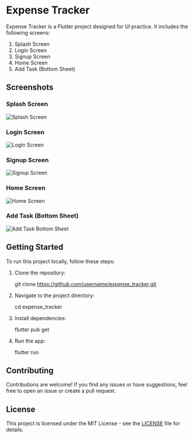 
# Expense Tracker

Expense Tracker is a Flutter project designed for UI practice. It includes the following screens:

1. Splash Screen
2. Login Screen
3. Signup Screen
4. Home Screen
5. Add Task (Bottom Sheet)

## Screenshots

### Splash Screen
![Splash Screen](screenshots/splash.png)

### Login Screen
![Login Screen](screenshots/login.png)

### Signup Screen
![Signup Screen](screenshots/signup.png)

### Home Screen
![Home Screen](screenshots/home.png)

### Add Task (Bottom Sheet)
![Add Task Bottom Sheet](screenshots/addTask.png)

## Getting Started

To run this project locally, follow these steps:

1. Clone the repository:
    
   git clone https://github.com/username/expense_tracker.git
     
2. Navigate to the project directory:
    
   cd expense_tracker
     
3. Install dependencies:
    
   flutter pub get
     
4. Run the app:
    
   flutter run
     

## Contributing

Contributions are welcome! If you find any issues or have suggestions, feel free to open an issue or create a pull request.

## License

This project is licensed under the MIT License - see the [LICENSE](LICENSE) file for details.
  
